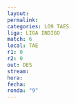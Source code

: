```yaml
---
layout: 
permalink: 
categories: LO9 TAES
liga: LIGA INDIGO
match: 6
local: TAE
r1: 0
r2: 0
out: DES
stream: 
hora: 
fecha: 
ronda: "9"
---
```

